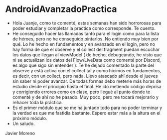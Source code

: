 # AndroidAvanzadoPractica
- Hola Juanje, como te comenté, estas semanas han sido horrorosas para poder estudiar y completar la práctica como corresponde. Te cuento.
- He conseguido hacer las llamadas tanto para el login como para la lista de héroes, pero no he conseguido pintarlos. No entiendo muy bien por qué. Lo he hecho en fundamentos y en avanzado en el login, pero no hay forma de que el observe y el collect del fragment puedan escuchar los datos que llegan al viewModel ( de hecho, debugeando, he visto que ni se actualizan los datos del Flow/LiveData como comenté por Discord, es algo que sigo sin entender ). 
Te he dejado comentado la parte del observe y está activa con el collect tal y como hicimos en fundamentos, es decir, con un collect, pero nada. 
Llevo atascado ahí desde el jueves sin saber ni poder avanzar. De todas formas debo meterle más horas de estudio desde el principio hasta el final. He ido metiendo código deprisa y corrigiendo errores como en clase, 
pero llegué al punto donde te comenté y de ahí no he pasado. Muy poco, pero me tocará mejorarlo y rehacer toda la práctica.
- Es el primer módulo que se me ha juntado todo para no poder terminar y la verdad es que me fastidia bastante. Espero estar más a la altura en el próximo módulo.
- Un saludo.

Javier Moreno
